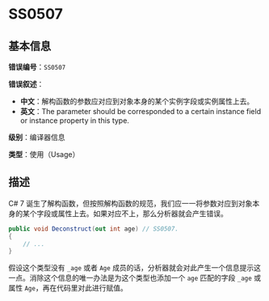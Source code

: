 ﻿# SS0507
## 基本信息

**错误编号**：`SS0507`

**错误叙述**：

* **中文**：解构函数的参数应对应到对象本身的某个实例字段或实例属性上去。
* **英文**：The parameter should be corresponded to a certain instance field or instance property in this type.

**级别**：编译器信息

**类型**：使用（Usage）

## 描述

C# 7 诞生了解构函数，但按照解构函数的规范，我们应一一将参数对应到对象本身的某个字段或属性上去。如果对应不上，那么分析器就会产生错误。

```csharp
public void Deconstruct(out int age) // SS0507.
{
    // ...
}
```

假设这个类型没有 `_age` 或者 `Age` 成员的话，分析器就会对此产生一个信息提示这一点。消除这个信息的唯一办法是为这个类型也添加一个 `age` 匹配的字段 `_age` 或属性 `Age`，再在代码里对此进行赋值。